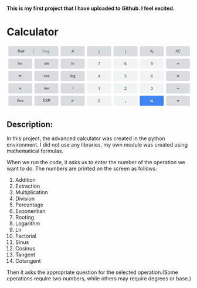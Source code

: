 #### This is my first project that I have uploaded to Github. I feel excited.
# Calculator
![](https://github.com/halitksdu/Calculator/blob/main/read/calculator.png)




## Description:
In this project, the advanced calculator was created in the python environment. I did not use any libraries, my own module was created using mathematical formulas.

When we run the code, it asks us to enter the number of the operation we want to do. The numbers are printed on the screen as follows:
1. Addition
2. Extraction
3. Multiplication
4. Division
5. Percentage
6. Exponentian
7. Rooting
8. Logarithm
9. Ln
10. Factorial
11. Sinus
12. Cosinus
13. Tangent
14. Cotangent


Then it asks the appropriate question for the selected operation.(Some operations require two numbers, while others may require degrees or base.)













